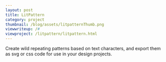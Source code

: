 ```yaml
---
layout: post
title: LitPattern
category: project
thumbnail: /blog/assets/litpatternThumb.png
viewwriteup: /#
viewproject: /litpattern/litpattern.html
---
```


Create wild repeating patterns based on text characters, and export them as svg or css code for use in your design projects.
